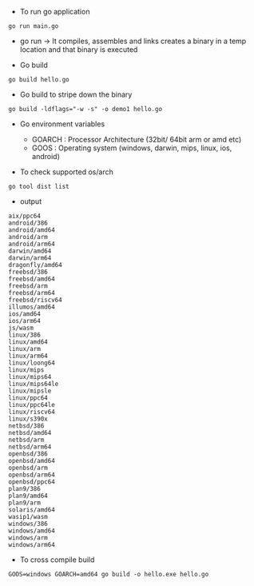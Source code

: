 
- To run go application

```
go run main.go
```

- go run -> It compiles, assembles and links creates a binary in a temp location and that binary is executed

- Go build

```
go build hello.go
```

- Go build to stripe down the binary

```
go build -ldflags="-w -s" -o demo1 hello.go
```

- Go environment variables

    - GOARCH : Processor Architecture (32bit/ 64bit arm or amd etc)
    - GOOS : Operating system (windows, darwin, mips, linux, ios, android)

- To check supported os/arch

```
go tool dist list
```
- output 
```
aix/ppc64
android/386
android/amd64
android/arm
android/arm64
darwin/amd64
darwin/arm64
dragonfly/amd64
freebsd/386
freebsd/amd64
freebsd/arm
freebsd/arm64
freebsd/riscv64
illumos/amd64
ios/amd64
ios/arm64
js/wasm
linux/386
linux/amd64
linux/arm
linux/arm64
linux/loong64
linux/mips
linux/mips64
linux/mips64le
linux/mipsle
linux/ppc64
linux/ppc64le
linux/riscv64
linux/s390x
netbsd/386
netbsd/amd64
netbsd/arm
netbsd/arm64
openbsd/386
openbsd/amd64
openbsd/arm
openbsd/arm64
openbsd/ppc64
plan9/386
plan9/amd64
plan9/arm
solaris/amd64
wasip1/wasm
windows/386
windows/amd64
windows/arm
windows/arm64
```
- To cross compile build 

```
GOOS=windows GOARCH=amd64 go build -o hello.exe hello.go
```